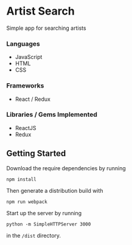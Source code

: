 # Artist Search
Simple app for searching artists

### Languages
* JavaScript
* HTML
* CSS

### Frameworks
* React / Redux

### Libraries / Gems Implemented
* ReactJS
* Redux

## Getting Started
Download the require dependencies by running
```
npm install
```
Then generate a distribution build with
```
npm run webpack
```
Start up the server by running
```
python -m SimpleHTTPServer 3000
```
in the `/dist` directory.

